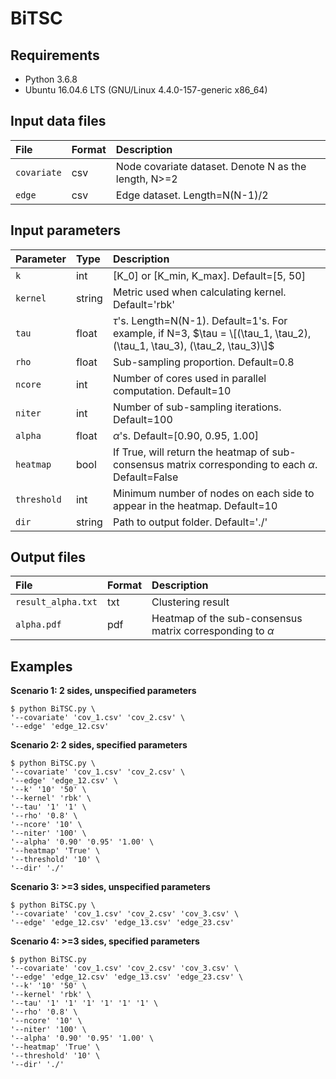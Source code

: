 # BiTSC

## Requirements
* Python 3.6.8
* Ubuntu 16.04.6 LTS (GNU/Linux 4.4.0-157-generic x86_64)

## Input data files
| File            | Format   | Description   |
| :---            | :---     | :---          |
| ```covariate``` | csv      | Node covariate dataset. Denote N as the length, N>=2| 
| ```edge```      | csv      | Edge dataset. Length=N(N-1)/2 |

## Input parameters
| Parameter       | Type       | Description |
| :---             | :---       | :---         |
| ```k```          | int        | \[K_0\] or \[K_min, K_max\]. Default=\[5, 50\]      |
| ```kernel```     | string     | Metric used when calculating kernel. Default='rbk'   |
| ```tau```        | float      | $\tau$'s. Length=N(N-1). Default=1's. For example, if N=3, $\tau = \[(\tau_1, \tau_2), (\tau_1, \tau_3), (\tau_2, \tau_3)\]$ |
| ```rho```        | float      | Sub-sampling proportion. Default=0.8 |
| ```ncore```      | int        | Number of cores used in parallel computation. Default=10 |
| ```niter```      | int        | Number of sub-sampling iterations. Default=100 |
| ```alpha```      | float      | $\alpha$'s. Default=\[0.90, 0.95, 1.00\] |
| ```heatmap```    | bool    | If True, will return the heatmap of sub-consensus matrix corresponding to each $\alpha$. Default=False|
| ```threshold```  | int        | Minimum number of nodes on each side to appear in the heatmap. Default=10|
| ```dir```        | string     | Path to output folder. Default='./'|


## Output files
| File                 | Format     | Description |
| :---                   | :---       | :---          |
| ```result_alpha.txt```      | txt       | Clustering result |
|```alpha.pdf``` | pdf        | Heatmap of the sub-consensus matrix corresponding to $\alpha$ |


## Examples

**Scenario 1: 2 sides, unspecified parameters**
```
$ python BiTSC.py \
'--covariate' 'cov_1.csv' 'cov_2.csv' \ 
'--edge' 'edge_12.csv'    
```
**Scenario 2: 2 sides, specified parameters**
```
$ python BiTSC.py \
'--covariate' 'cov_1.csv' 'cov_2.csv' \
'--edge' 'edge_12.csv' \
'--k' '10' '50' \
'--kernel' 'rbk' \
'--tau' '1' '1' \
'--rho' '0.8' \
'--ncore' '10' \
'--niter' '100' \
'--alpha' '0.90' '0.95' '1.00' \
'--heatmap' 'True' \
'--threshold' '10' \
'--dir' './'
```

**Scenario 3: >=3 sides, unspecified parameters**
```
$ python BiTSC.py \
'--covariate' 'cov_1.csv' 'cov_2.csv' 'cov_3.csv' \
'--edge' 'edge_12.csv' 'edge_13.csv' 'edge_23.csv'   
```
**Scenario 4: >=3 sides, specified parameters**
```
$ python BiTSC.py 
'--covariate' 'cov_1.csv' 'cov_2.csv' 'cov_3.csv' \
'--edge' 'edge_12.csv' 'edge_13.csv' 'edge_23.csv' \
'--k' '10' '50' \
'--kernel' 'rbk' \
'--tau' '1' '1' '1' '1' '1' '1' \
'--rho' '0.8' \
'--ncore' '10' \
'--niter' '100' \
'--alpha' '0.90' '0.95' '1.00' \
'--heatmap' 'True' \
'--threshold' '10' \  
'--dir' './'
```
